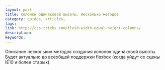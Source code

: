 ```yaml
---
layout: post
title: Колонки одинаковой высоты. Несколько методов
category: guides, articles, 
tags: 
link: http://css-tricks.com/fluid-width-equal-height-columns/
description: 
keywords: 
---
```


<p>Описание нескольких методов создания колонок одинаковой высоты. Будет актуально до всеобщей поддержки flexbox (когда уйдут со сцены IE10 и более старых).</p>
